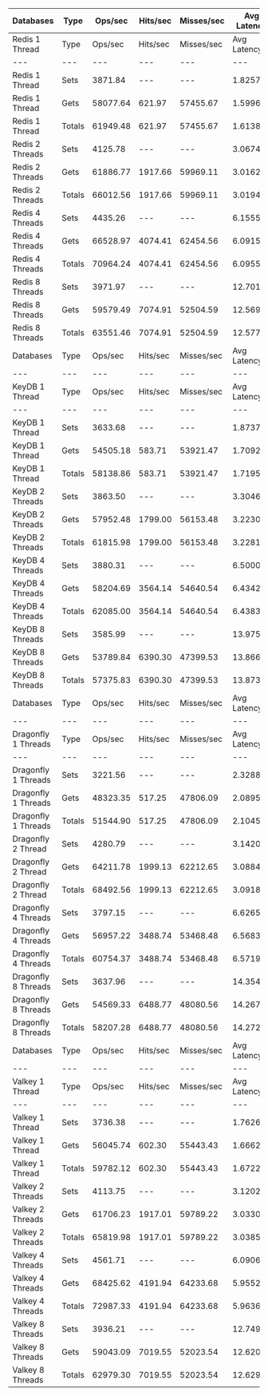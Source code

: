 | Databases | Type | Ops/sec | Hits/sec | Misses/sec | Avg Latency | p50 Latency | p99 Latency | p99.9 Latency | KB/sec |
| --- | --- | --- | --- | --- | --- | --- | --- | --- | --- |
| Redis 1 Thread | Type | Ops/sec | Hits/sec | Misses/sec | Avg Latency | p50 Latency | p99 Latency | p99.9 Latency | KB/sec |
| --- | --- | --- | --- | --- | --- | --- | --- | --- | --- |
Redis 1 Thread | Sets | 3871.84 | --- | --- | 1.82575 | 1.60700 | 4.25500 | 35.58300 | 4053.31 |
Redis 1 Thread | Gets | 58077.64 | 621.97 | 57455.67 | 1.59968 | 1.59900 | 2.76700 | 7.10300 | 2835.95 |
Redis 1 Thread | Totals | 61949.48 | 621.97 | 57455.67 | 1.61381 | 1.59900 | 2.78300 | 7.99900 | 6889.26 |
Redis 2 Threads | Sets | 4125.78 | --- | --- | 3.06743 | 2.94300 | 7.29500 | 12.41500 | 4319.15 |
Redis 2 Threads | Gets | 61886.77 | 1917.66 | 59969.11 | 3.01629 | 2.92700 | 6.52700 | 12.22300 | 4281.75 |
Redis 2 Threads | Totals | 66012.56 | 1917.66 | 59969.11 | 3.01949 | 2.92700 | 6.59100 | 12.22300 | 8600.90 |
Redis 4 Threads | Sets | 4435.26 | --- | --- | 6.15556 | 5.85500 | 14.52700 | 21.88700 | 4643.14 |
Redis 4 Threads | Gets | 66528.97 | 4074.41 | 62454.56 | 6.09155 | 5.82300 | 13.82300 | 22.27100 | 6623.69 |
Redis 4 Threads | Totals | 70964.24 | 4074.41 | 62454.56 | 6.09555 | 5.82300 | 13.82300 | 22.14300 | 11266.82 |
Redis 8 Threads | Sets | 3971.97 | --- | --- | 12.70115 | 11.90300 | 34.55900 | 61.95100 | 4158.13 |
Redis 8 Threads | Gets | 59579.49 | 7074.91 | 52504.59 | 12.56960 | 11.83900 | 33.02300 | 61.43900 | 9371.27 |
Redis 8 Threads | Totals | 63551.46 | 7074.91 | 52504.59 | 12.57782 | 11.83900 | 33.02300 | 61.69500 | 13529.39 |
| Databases | Type | Ops/sec | Hits/sec | Misses/sec | Avg Latency | p50 Latency | p99 Latency | p99.9 Latency | KB/sec |
| --- | --- | --- | --- | --- | --- | --- | --- | --- | --- |
| KeyDB 1 Thread | Type | Ops/sec | Hits/sec | Misses/sec | Avg Latency | p50 Latency | p99 Latency | p99.9 Latency | KB/sec |
| --- | --- | --- | --- | --- | --- | --- | --- | --- | --- |
KeyDB 1 Thread | Sets | 3633.68 | --- | --- | 1.87377 | 1.67900 | 5.11900 | 26.23900 | 3803.98 |
KeyDB 1 Thread | Gets | 54505.18 | 583.71 | 53921.47 | 1.70929 | 1.66300 | 3.83900 | 7.29500 | 2661.51 |
KeyDB 1 Thread | Totals | 58138.86 | 583.71 | 53921.47 | 1.71957 | 1.66300 | 3.87100 | 8.44700 | 6465.49 |
KeyDB 2 Threads | Sets | 3863.50 | --- | --- | 3.30467 | 3.08700 | 9.91900 | 13.82300 | 4044.57 |
KeyDB 2 Threads | Gets | 57952.48 | 1799.00 | 56153.48 | 3.22302 | 3.07100 | 7.83900 | 12.99100 | 4012.80 |
KeyDB 2 Threads | Totals | 61815.98 | 1799.00 | 56153.48 | 3.22813 | 3.07100 | 7.93500 | 13.05500 | 8057.38 |
KeyDB 4 Threads | Sets | 3880.31 | --- | --- | 6.50001 | 6.01500 | 16.76700 | 24.06300 | 4062.18 |
KeyDB 4 Threads | Gets | 58204.69 | 3564.14 | 54640.54 | 6.43421 | 5.98300 | 16.19100 | 23.93500 | 5794.45 |
KeyDB 4 Threads | Totals | 62085.00 | 3564.14 | 54640.54 | 6.43832 | 5.98300 | 16.25500 | 23.93500 | 9856.62 |
KeyDB 8 Threads | Sets | 3585.99 | --- | --- | 13.97564 | 12.99100 | 37.63100 | 66.55900 | 3754.06 |
KeyDB 8 Threads | Gets | 53789.84 | 6390.30 | 47399.53 | 13.86617 | 12.92700 | 37.88700 | 66.04700 | 8463.53 |
KeyDB 8 Threads | Totals | 57375.83 | 6390.30 | 47399.53 | 13.87301 | 12.92700 | 37.88700 | 66.04700 | 12217.59 |
| Databases | Type | Ops/sec | Hits/sec | Misses/sec | Avg Latency | p50 Latency | p99 Latency | p99.9 Latency | KB/sec |
| --- | --- | --- | --- | --- | --- | --- | --- | --- | --- |
| Dragonfly 1 Threads | Type | Ops/sec | Hits/sec | Misses/sec | Avg Latency | p50 Latency | p99 Latency | p99.9 Latency | KB/sec |
| --- | --- | --- | --- | --- | --- | --- | --- | --- | --- |
Dragonfly 1 Threads | Sets | 3221.56 | --- | --- | 2.32880 | 1.79100 | 6.39900 | 34.04700 | 3372.54 |
Dragonfly 1 Threads | Gets | 48323.35 | 517.25 | 47806.09 | 2.08955 | 1.76700 | 5.11900 | 8.15900 | 2359.39 |
Dragonfly 1 Threads | Totals | 51544.90 | 517.25 | 47806.09 | 2.10450 | 1.76700 | 5.11900 | 9.59900 | 5731.93 |
Dragonfly 2 Thread | Sets | 4280.79 | --- | --- | 3.14207 | 2.65500 | 11.45500 | 16.76700 | 4481.42 |
Dragonfly 2 Thread | Gets | 64211.78 | 1999.13 | 62212.65 | 3.08846 | 2.63900 | 11.00700 | 17.02300 | 4452.06 |
Dragonfly 2 Thread | Totals | 68492.56 | 1999.13 | 62212.65 | 3.09181 | 2.63900 | 11.00700 | 17.02300 | 8933.48 |
Dragonfly 4 Threads | Sets | 3797.15 | --- | --- | 6.62658 | 6.14300 | 17.27900 | 24.83100 | 3975.11 |
Dragonfly 4 Threads | Gets | 56957.22 | 3488.74 | 53468.48 | 6.56833 | 6.11100 | 17.27900 | 25.72700 | 5671.25 |
Dragonfly 4 Threads | Totals | 60754.37 | 3488.74 | 53468.48 | 6.57197 | 6.11100 | 17.27900 | 25.72700 | 9646.36 |
Dragonfly 8 Threads | Sets | 3637.96 | --- | --- | 14.35496 | 13.31100 | 40.19100 | 71.67900 | 3808.46 |
Dragonfly 8 Threads | Gets | 54569.33 | 6488.77 | 48080.56 | 14.26745 | 13.24700 | 40.19100 | 70.65500 | 8592.06 |
Dragonfly 8 Threads | Totals | 58207.28 | 6488.77 | 48080.56 | 14.27292 | 13.24700 | 40.19100 | 70.65500 | 12400.52 |
| Databases | Type | Ops/sec | Hits/sec | Misses/sec | Avg Latency | p50 Latency | p99 Latency | p99.9 Latency | KB/sec |
| --- | --- | --- | --- | --- | --- | --- | --- | --- | --- |
| Valkey 1 Thread | Type | Ops/sec | Hits/sec | Misses/sec | Avg Latency | p50 Latency | p99 Latency | p99.9 Latency | KB/sec |
| --- | --- | --- | --- | --- | --- | --- | --- | --- | --- |
Valkey 1 Thread | Sets | 3736.38 | --- | --- | 1.76260 | 1.51100 | 4.25500 | 19.58300 | 3911.50 |
Valkey 1 Thread | Gets | 56045.74 | 602.30 | 55443.43 | 1.66626 | 1.50300 | 3.48700 | 7.39100 | 2738.83 |
Valkey 1 Thread | Totals | 59782.12 | 602.30 | 55443.43 | 1.67228 | 1.50300 | 3.51900 | 8.12700 | 6650.33 |
Valkey 2 Threads | Sets | 4113.75 | --- | --- | 3.12029 | 2.87900 | 11.26300 | 16.06300 | 4306.55 |
Valkey 2 Threads | Gets | 61706.23 | 1917.01 | 59789.22 | 3.03304 | 2.84700 | 7.99900 | 14.91100 | 4274.21 |
Valkey 2 Threads | Totals | 65819.98 | 1917.01 | 59789.22 | 3.03850 | 2.84700 | 8.09500 | 14.91100 | 8580.76 |
Valkey 4 Threads | Sets | 4561.71 | --- | --- | 6.09066 | 5.63100 | 16.76700 | 27.64700 | 4775.51 |
Valkey 4 Threads | Gets | 68425.62 | 4191.94 | 64233.68 | 5.95522 | 5.56700 | 14.84700 | 23.29500 | 6813.89 |
Valkey 4 Threads | Totals | 72987.33 | 4191.94 | 64233.68 | 5.96368 | 5.56700 | 14.91100 | 23.42300 | 11589.40 |
Valkey 8 Threads | Sets | 3936.21 | --- | --- | 12.74987 | 11.90300 | 36.35100 | 69.63100 | 4120.69 |
Valkey 8 Threads | Gets | 59043.09 | 7019.55 | 52023.54 | 12.62098 | 11.83900 | 34.04700 | 63.99900 | 9295.27 |
Valkey 8 Threads | Totals | 62979.30 | 7019.55 | 52023.54 | 12.62903 | 11.83900 | 34.04700 | 63.99900 | 13415.96 |
